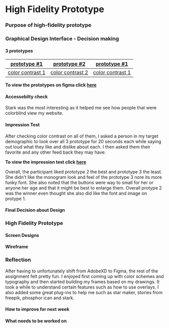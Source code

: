 # High Fidelity Prototype
### Purpose of high-fidelity prototype

### Graphical Design Interface - Decision making 


#### 3 prototypes

|[prototype #1](./pro_1.png)|[prototype #2](./pro_2.png)|[prototype #1](./pro_3.png)|
|--------------|----------|---------------|
|[color contrast 1](./card_1.png)|[color contrast 2](./card_2.png)|[color contrast 1](./card_3.png)|

**To view the prototypes on figma click [here](https://www.figma.com/file/G14jgEbNAFXMyDvPlYi0Sb/prototypes-impression-test?node-id=0%3A1)**

#### Accessebilty check 
Stark was the most interesting as it helped me see how people that were colorblind view my website. 

#### Impression Test
After checking color contrast on all of them, I asked a person in my target demographic to look over all 3 prototype for 20 seconds each while saying out loud what they like and  dislike about each. I then asked them their favorite and any other feed back they may have. 

**To view the impression test click [here](https://drive.google.com/file/d/1aNxks7jcqvUBDn16wcsvn9CurTiZAMTS/view?usp=sharing)**

Overall, the participant liked prototype 2 the best and prototype 3 the least. She didn't like the monogram look and feel of the prototype 3 nore its more funky font. She also noted that the buttons were way to small for her or anyone her age and that it might be best to enlarge them. Overall protype 2 was the winner even thought she also did like the font and image on protype 1. 

#### Final Decision about Design 

### High Fidelity Prototype

#### Screen Designs

#### Wireframe

### Reflection

After having to unfortunately shift from AdobeXD to Figma, the rest of the assignment felt pretty fun. I enjoyed first coming up with color schemes and typography and then started building my frames based on my drawings. It took a while to understand certain features such as how to use overlays. I also added some great plug-ins to help me such as star maker, stories from freepik, phosphor ican and stark. 
#### How to improve for next week

#### What needs to be worked on 

